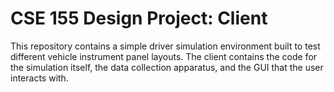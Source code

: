 # CSE 155 Design Project: Client
This repository contains a simple driver simulation environment built to test different vehicle instrument panel 
layouts. The client contains the code for the simulation itself, the data collection apparatus, and the GUI that the 
user interacts with.